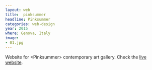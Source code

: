 ```yaml
---
layout: web
title:  pinksummer
headline: Pinksummer
categories: web-design
year: 2015
where: Genova, Italy
image:
- 01.jpg
---
```

Website for &lt;Pinksummer&gt; contemporary art gallery.
Check the [live website](http://pinksummer.com).
